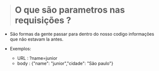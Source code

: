 ># O que são parametros nas requisições ?
- São formas da gente passar para dentro do nosso codigo informações que não estavam la antes. 

- Exemplos: 
  - URL : ?name=junior
  - body : {"name": "junior","cidade": "São paulo"}